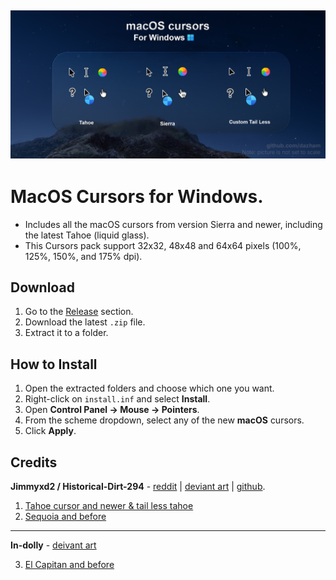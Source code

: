 ![macOS Cursors Preview](/preview.png)
---

# MacOS Cursors for Windows.
- Includes all the macOS cursors from version Sierra and newer, including the latest Tahoe (liquid glass).
- This Cursors pack support 32x32, 48x48 and 64x64 pixels (100%, 125%, 150%, and 175% dpi).


## Download

1. Go to the [Release](https://github.com/dazham/MacOS-Cursors-for-Windows/releases/tag/v1.0.0) section.
2. Download the latest `.zip` file.
3. Extract it to a folder.

## How to Install

1. Open the extracted folders and choose which one you want.
2. Right-click on `install.inf` and select **Install**.
3. Open **Control Panel → Mouse → Pointers**.
4. From the scheme dropdown, select any of the new **macOS** cursors.
5. Click **Apply**.

## Credits
**Jimmyxd2 / Historical-Dirt-294** - [reddit](https://www.reddit.com/user/Historical-Dirt-294/) | [deviant art](https://www.deviantart.com/jimmyxd2) | [github](https://github.com/jimmyxd2).

1.  [Tahoe cursor and newer & tail less tahoe](https://www.reddit.com/r/desktops/comments/1lepui6/i_created_a_macos_tahoe_pack_of_cursors_for/)
2.  [Sequoia and before](https://www.reddit.com/r/desktops/comments/1fcu054/i_created_a_macos_pack_of_cursors_for_windows_10/)

-- -- --

**In-dolly** - [deivant art](https://www.deviantart.com/in-dolly)

3. [El Capitan and before](https://www.deviantart.com/in-dolly/art/Updated-ElCapitan-cursors-593804414)
